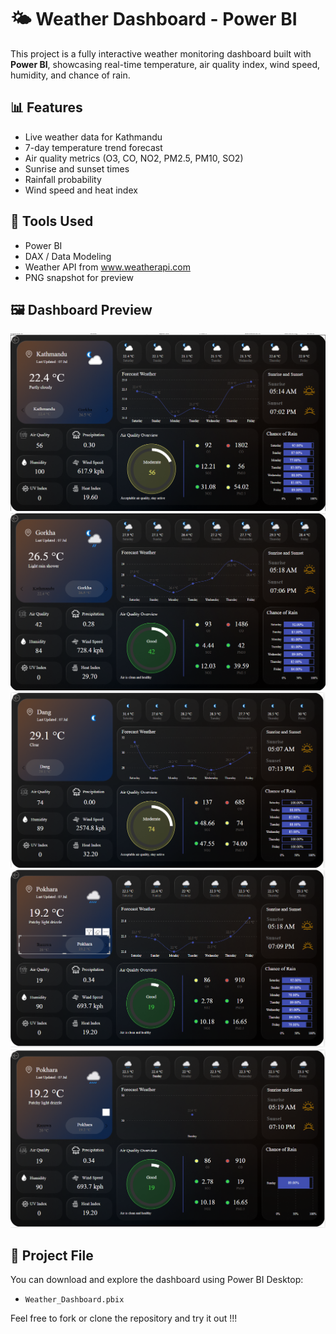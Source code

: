 # 🌤️ Weather Dashboard - Power BI

This project is a fully interactive weather monitoring dashboard built with **Power BI**, showcasing real-time temperature, air quality index, wind speed, humidity, and chance of rain.

## 📊 Features

- Live weather data for Kathmandu
- 7-day temperature trend forecast
- Air quality metrics (O3, CO, NO2, PM2.5, PM10, SO2)
- Sunrise and sunset times
- Rainfall probability
- Wind speed and heat index

## 🔧 Tools Used

- Power BI
- DAX / Data Modeling
- Weather API from www.weatherapi.com
- PNG snapshot for preview

## 🖼️ Dashboard Preview

![Weather Dashboard](Screenshot%202025-07-07%20122657.png)
![Weather Dashboard](Screenshot%202025-07-07%20122756.png)
![Weather Dashboard](Screenshot%202025-07-07%20122940.png)
![Weather Dashboard](Screenshot%202025-07-07%20122950.png)
![Weather Dashboard](Screenshot%202025-07-07%20123009.png)
## 📁 Project File

You can download and explore the dashboard using Power BI Desktop:
- `Weather_Dashboard.pbix`

Feel free to fork or clone the repository and try it out !!!
